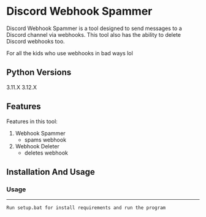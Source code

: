 # Discord Webhook Spammer

Discord Webhook Spammer is a tool designed to send messages to a Discord channel via webhooks. This tool also has the ability to delete Discord webhooks too.

For all the kids who use webhooks in bad ways lol

## Python Versions

3.11.X
3.12.X

## Features
Features in this tool:
1. Webhook Spammer
    - spams webhook
2. Webhook Deleter
    - deletes webhook

## Installation And Usage

### Usage
---
```
Run setup.bat for install requirements and run the program
```




